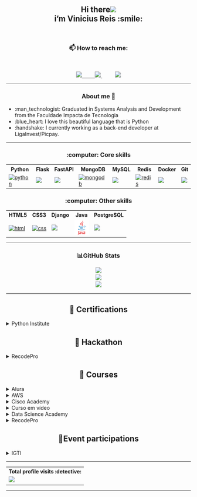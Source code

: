 
<header>
 <h2 align="center">Hi there<img src="https://raw.githubusercontent.com/iampavangandhi/iampavangandhi/master/gifs/Hi.gif" width="30px"><br>
  i’m Vinicius Reis :smile:</h2>
</header>

<section>
 <h3 align="center">  📫 How to reach me:</h3>
 <br>
  <p align="center">
   <a href="https://www.linkedin.com/in/viniciusdosreis" target="_blank">
    <img src="https://img.shields.io/badge/Linkedin-blue?logo=microsoft-outlook&logoColor=white&style=for-the-badge"/>&nbsp;&nbsp;&nbsp;&nbsp;&nbsp;&nbsp;&nbsp;&nbsp;
 </a>
<!--  <a href="https://www.instagram.com/vinnireis" target="_blank"> <img height="30" width="30" src="https://user-images.githubusercontent.com/80652060/123664227-89065480-d80d-11eb-95e4-72d6ba685473.png"/>&nbsp;&nbsp;&nbsp;&nbsp;&nbsp;&nbsp;&nbsp;&nbsp;</a>  -->
<a href="https://wa.me/5511952945737" target="_blank">
 <img src="https://img.shields.io/badge/WhatsApp-green?logo=whatsapp&logoColor=white&style=for-the-badge"/>
</a>&nbsp;&nbsp;&nbsp;&nbsp;&nbsp;&nbsp;&nbsp;&nbsp;
<a href="mailto:v_reis@outlook.com.br" target="_blank"> 
 <img src="https://img.shields.io/badge/Outlook-blue?logo=microsoft-outlook&logoColor=white&style=for-the-badge"/>
</a>
  
  </p> 
</section>
  <hr>

<!-- About ME -->
<section>
 <h3 align="center">About me 👀</h3>
 <ul>  
  <li> :man_technologist: Graduated in Systems Analysis and Development from the Faculdade Impacta de Tecnologia</li>
  <li> :blue_heart: I love this beautiful language that is Python</li>
  <li> :handshake: I currently working as a back-end developer at LigaInvest/Picpay.</li>
 </ul>
<!--- - 💞️ I’m looking to collaborate on a new job opportunity, being able to acquire new knowledge and professional growth in the programming area --->
</section>
 <hr>
  
 <!-- Skills -->
<section>
 <div align="center">
    <h3 align="center">:computer: Core skills</h3>
    <!-- FRONT-END -->
    <table>
     <tbody>
      <tr>
       <th>Python</th>
       <th>Flask</th>
       <th>FastAPI</th>
       <th>MongoDB</th>
       <th>MySQL</th>
       <th>Redis</th>
       <th>Docker</th>
       <th>Git</th>
      </tr>
      <tr>
       <td><a target="_blank" rel="noopener noreferrer nofollow" href="https://camo.githubusercontent.com/27250b9f428b32314f8610e1a996939cc116da5f8c4d8a2f8ed37104275085b8/68747470733a2f2f696d672e736869656c64732e696f2f62616467652f507974686f6e2d3134333534433f7374796c653d666f722d7468652d6261646765266c6f676f3d707974686f6e266c6f676f436f6c6f723d7768697465"><img src="https://camo.githubusercontent.com/27250b9f428b32314f8610e1a996939cc116da5f8c4d8a2f8ed37104275085b8/68747470733a2f2f696d672e736869656c64732e696f2f62616467652f507974686f6e2d3134333534433f7374796c653d666f722d7468652d6261646765266c6f676f3d707974686f6e266c6f676f436f6c6f723d7768697465" alt="python" data-canonical-src="https://img.shields.io/badge/Python-14354C?style=for-the-badge&amp;logo=python&amp;logoColor=white" style="max-width: 100%;"></a>
       </td>
       <td>
        <a href=""><img src="https://img.shields.io/badge/flask-black?logo=flask&logoColor=white&style=for-the-badge"/>
       </a>
       </td>
       <td>
        <a href=""><img src="https://img.shields.io/badge/fastapi-aquamarine?logo=fastapi&logoColor=white&style=for-the-badge"/>
       </a>
       </td>
       <td><a target="_blank" rel="noopener noreferrer nofollow" href="https://camo.githubusercontent.com/c839570bc71901106b11b8411d9277a6a8356a9431e4a16d6c26db82caab7d62/68747470733a2f2f696d672e736869656c64732e696f2f62616467652f4d6f6e676f44422d2532333465613934622e7376673f7374796c653d666f722d7468652d6261646765266c6f676f3d6d6f6e676f6462266c6f676f436f6c6f723d7768697465"><img src="https://camo.githubusercontent.com/c839570bc71901106b11b8411d9277a6a8356a9431e4a16d6c26db82caab7d62/68747470733a2f2f696d672e736869656c64732e696f2f62616467652f4d6f6e676f44422d2532333465613934622e7376673f7374796c653d666f722d7468652d6261646765266c6f676f3d6d6f6e676f6462266c6f676f436f6c6f723d7768697465" alt="mongodb" data-canonical-src="https://img.shields.io/badge/MongoDB-%234ea94b.svg?style=for-the-badge&amp;logo=mongodb&amp;logoColor=white" style="max-width: 100%;"></a>
       </td>
       <td>
        <a href=""><img src="https://img.shields.io/badge/mysql-blue?logo=mysql&logoColor=white&style=for-the-badge"/>
       </a>
       </td> 
       <td><a target="_blank" rel="noopener noreferrer nofollow" href="https://camo.githubusercontent.com/ebd60befd49443c14417baff1700c7887f1a3c9c171612b2021a24c597e4b2ea/68747470733a2f2f696d672e736869656c64732e696f2f62616467652f72656469732d2532334444303033312e7376673f7374796c653d666f722d7468652d6261646765266c6f676f3d7265646973266c6f676f436f6c6f723d7768697465"><img src="https://camo.githubusercontent.com/ebd60befd49443c14417baff1700c7887f1a3c9c171612b2021a24c597e4b2ea/68747470733a2f2f696d672e736869656c64732e696f2f62616467652f72656469732d2532334444303033312e7376673f7374796c653d666f722d7468652d6261646765266c6f676f3d7265646973266c6f676f436f6c6f723d7768697465" alt="redis" data-canonical-src="https://img.shields.io/badge/redis-%23DD0031.svg?style=for-the-badge&amp;logo=redis&amp;logoColor=white" style="max-width: 100%;"></a>
    </td>
       <td>
        <a href=""><img src="https://img.shields.io/badge/docker-cyan?logo=docker&logoColor=white&style=for-the-badge"/>
       </a>
       </td>   
       <td>
        <a href=""><img src="https://img.shields.io/badge/git-orange?logo=git&logoColor=white&style=for-the-badge"/>
       </a>
       </td>
      </tr>
     </tbody>
    </table>
 </div>
</section>

 <!-- FRONT-END  style="text-align: center" align="center"-->
 <!-- Skills -->
<section>
 <div align="center">
  <h3>:computer: Other skills</h3>
  <table>
   <tbody>
    <tr>
     <th>HTML5</th>
     <th>CSS3</th>
     <th>Django</th>
     <th>Java</th>
     <th>PostgreSQL</th>
    </tr>
    <tr>
     <td><a target="_blank" rel="noopener noreferrer nofollow" href="https://camo.githubusercontent.com/d63d473e728e20a286d22bb2226a7bf45a2b9ac6c72c59c0e61e9730bfe4168c/68747470733a2f2f696d672e736869656c64732e696f2f62616467652f48544d4c352d4533344632363f7374796c653d666f722d7468652d6261646765266c6f676f3d68746d6c35266c6f676f436f6c6f723d7768697465"><img src="https://camo.githubusercontent.com/d63d473e728e20a286d22bb2226a7bf45a2b9ac6c72c59c0e61e9730bfe4168c/68747470733a2f2f696d672e736869656c64732e696f2f62616467652f48544d4c352d4533344632363f7374796c653d666f722d7468652d6261646765266c6f676f3d68746d6c35266c6f676f436f6c6f723d7768697465" alt="html" data-canonical-src="https://img.shields.io/badge/HTML5-E34F26?style=for-the-badge&amp;logo=html5&amp;logoColor=white" style="max-width: 100%;"></a>
     </td>
     <td><a target="_blank" rel="noopener noreferrer nofollow" href="https://camo.githubusercontent.com/3a0f693cfa032ea4404e8e02d485599bd0d192282b921026e89d271aaa3d7565/68747470733a2f2f696d672e736869656c64732e696f2f62616467652f435353332d3135373242363f7374796c653d666f722d7468652d6261646765266c6f676f3d63737333266c6f676f436f6c6f723d7768697465"><img src="https://camo.githubusercontent.com/3a0f693cfa032ea4404e8e02d485599bd0d192282b921026e89d271aaa3d7565/68747470733a2f2f696d672e736869656c64732e696f2f62616467652f435353332d3135373242363f7374796c653d666f722d7468652d6261646765266c6f676f3d63737333266c6f676f436f6c6f723d7768697465" alt="css" data-canonical-src="https://img.shields.io/badge/CSS3-1572B6?style=for-the-badge&amp;logo=css3&amp;logoColor=white" style="max-width: 100%;"></a>
     </td>
     <td>
      <a href=""><img src="https://img.shields.io/badge/django-darkgreen?logo=django&logoColor=white&style=for-the-badge"/>
      </a>
     </td>
     <td><img src="img/java.svg" height="40px" alt="java"></td>
     </td>
     <td>
      <a href=""><img src="https://img.shields.io/badge/postgre-blue?logo=postgreSQL&logoColor=white&style=for-the-badge"/>
      </a>
     </td>
    </tr>
   </tbody>
  </table>
 </div>
</section>

<!---
vnnstar/vnnstar is a ✨ special ✨ repository because its `README.md` (this file) appears on your GitHub profile.
You can click the Preview link to take a look at your changes.
--->

 <section>
  <hr>
  <h3 align="center"> 📊GitHub Stats</h3>
  <div align="center">
  
![](https://github-readme-stats.vercel.app/api?username=vnnstar&theme=midnight-purple&hide_border=false&include_all_commits=true&count_private=false)<br/>
![](https://github-readme-streak-stats.herokuapp.com/?user=vnnstar&theme=midnight-purple&hide_border=false)<br/>
![](https://github-readme-stats.vercel.app/api/top-langs/?username=vnnstar&theme=midnight-purple&hide_border=false&include_all_commits=true&count_private=false&layout=compact)
  </div> 
 </section>
  <hr>
  
 <section>
  <h2 align="center">📃 Certifications</h2>
 <!-- Python certificated -->
 <details>
  <summary>Python Institute</summary>
   <br>
  <div>
   <a href="https://www.credly.com/badges/0d3170f5-05e3-4400-848e-56f028e1831c" target="_blank">
   <img src="certificados/PCEP-Certified-Entry-Level-Python-Programmer.png" height="60" alt="Python Certified" title="Python Institute - PCEP Certified">
   </a>   
  </div>
 </details>
   
   
   
  <h2 align="center">📃 Hackathon</h2>
<!-- RECODEPRO -->
  <details>  
  <summary>RecodePro</summary>
    <br>
   <a href="certificados/recode_hackaton.png" target="_blank">
    <img src="certificados/recode_hackaton.png" height="60" alt="Hackaton RecodePro" title="Hackaton RecodePro">
   </a>
   <a href="certificados/recode_hackaton_aprovado.png" target="_blank">
    <img src="certificados/recode_hackaton_aprovado.png" height="60" alt="Hackaton RecodePro" title="Hackaton RecodePro">
   </a>
 </details>
 
  <!-- Courses certifications -->
<h2 align="center">📃 Courses</h2>
 
 <!-- Alura -->
 <details>
 <summary>Alura</summary>
  <div>
   <h5>HTTP</h5>
    <a href="https://cursos.alura.com.br/certificate/vih-reis/http-fundamentos" target="_blank">
    <img src="certificados/alura_httpfundamentos.png" height="60" alt="Http - entendendo a internet por baixo dos panos" title="Alura - HTTP"/>
    </a>
   
   <h5>Django Fundamentos</h5>
    <a href="https://cursos.alura.com.br/certificate/vih-reis/fundamentos-django-2" target="_blank">
    <img src="certificados/alura_djantointroducao.png" height="60" alt="Django Fundamentos" title="Alura - Django"/>
    </a>
  </div>
 </details>
 
 <!-- AWS -->
 <details>
  <summary>AWS</summary>
  <div>
   <h5>AWS Academy Cloud Foundations</h5>
   <a href="https://www.credly.com/badges/ccc79396-a872-40a9-8804-94b63f7c2895/linked_in" target="_blank">
    <img src="certificados/aws_cloudfoundations.png" height="60" alt="Aws Academy" title="Aws - Cloud Foundations">
   </a>   
  </div>
 </details>
 
  <!-- Cisco Academy -->
 <details>
  <summary>Cisco Academy</summary>
  <div>
   <h5>Get connected</h5>
   <a href="certificados/cisco_getconnected.png" target="_blank">
    <img src="certificados/cisco_getconnected.png" height="60" alt="Cisco Academy - Get Connect" title="Cisco Academy Course">
   </a>   
  </div>
 </details>
 
 <!-- Curso em video -->
 <details>
  <summary>Curso em vídeo</summary>
  <div>
   
  <!-- Python -->
   <h5>Python</h5>
   <a href="certificados/python3_mundo1.pdf" target="_blank">
    <img src="certificados/python3_mundo1.png" height="60" alt="python" title="python - mundo 1 Curso em video">
   </a>
   <a href="certificados/python3_mundo2.pdf" target="_blank">
   <img src="certificados/python3_mundo2.png" height="60" alt="mundo2" title="python - mundo 2 Curso em video"></a>
  </div>
 </details>
 
  <!-- Data Science Academy -->
 <details>
  <summary>Data Science Academy</summary>
  <div>
   <h5>Introdução à Ciência de Dados 2.0</h5>
   <a href="certificados/datascienceacademy_ciencadedados.png" target="_blank">
    <img src="certificados/datascienceacademy_ciencadedados.png" height="60" alt="Ciência de Ddados 2.0" title="Data Science Academy Course">
   </a>   
  </div>
 </details>
 
 
 <!-- RecodePro -->
 <details>
 <summary>RecodePro</summary>
  <div>
   
  <!-- Cursos Recode -->
   <h5>Lógica de programação e algoritmos</h5>
   <a href="certificados/recode_programacao.png" target="_blank">
    <img src="certificados/recode_programacao.png" height="60" alt="Curso Recode Programação" title="Recode - Programacao"/>
   </a>
   <h5>Gestão de Projetos</h5>
   <a href="certificados/recode_gestaodeprojetos.png" target="_blank">
    <img src="certificados/recode_gestaodeprojetos.png" height="60" alt="Curso Recode Gestao de Projetos" title="Recode - Gestao de Projetos">
   </a>
  </div>
 </details>
 
 <!-- Event participation certificates-->
 <h2 align="center">📃Event participations </h2> 
 <details>
  <!-- IGTI EVENTOS -->
  <summary>IGTI</summary>
  <div>
   <h5>Cloud & Cyber Experience</h5>
   <a href="certificados/igti_cybercloudexperience.png" target="_blank">
    <img src="certificados/igti_cybercloudexperience.png" height="60" alt="Cloud & Cyber Experience" title="IGTI - Cloud&Cyber Event"/>
   </a>
   <h5>Agile Days</h5>
   <a href="certificados/igti_agile_days.pdf" target="_blank">
    <img src="certificados/igti_agile_days.png" height="60" alt="Agyle Days" title="IGTI - Agile Days Event"/>
   </a>
  </div>
 </details>
   
   
  <hr>
 <section>
  <table align="center">
  <th>Total profile visits :detective:</th>
   <tr>
    <td><img alingn="center" src="https://profile-counter.glitch.me/vnnstar/count.svg" /></td>
  </table>
 </section>
 <hr>
